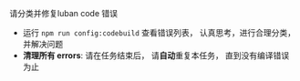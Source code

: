 请分类并修复luban code 错误

- 运行 `npm run config:codebuild` 查看错误列表， 认真思考，进行合理分类，并解决问题
- **清理所有 errors**: 请在任务结束后， 请**自动**重复本任务， 直到没有编译错误为止
